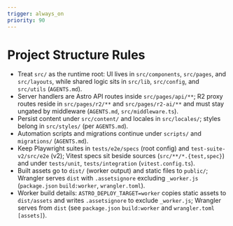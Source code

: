 ```yaml
---
trigger: always_on
priority: 90
---
```


# Project Structure Rules

- Treat `src/` as the runtime root: UI lives in `src/components`, `src/pages`, and `src/layouts`, while shared logic sits in `src/lib`, `src/config`, and `src/utils` (`AGENTS.md`).
- Server handlers are Astro API routes inside `src/pages/api/**`; R2 proxy routes reside in `src/pages/r2/**` and `src/pages/r2-ai/**` and must stay ungated by middleware (`AGENTS.md`, `src/middleware.ts`).
- Persist content under `src/content/` and locales in `src/locales/`; styles belong in `src/styles/` (per `AGENTS.md`).
- Automation scripts and migrations continue under `scripts/` and `migrations/` (`AGENTS.md`).
- Keep Playwright suites in `tests/e2e/specs` (root config) and `test-suite-v2/src/e2e` (v2); Vitest specs sit beside sources (`src/**/*.{test,spec}`) and under `tests/unit`, `tests/integration` (`vitest.config.ts`).
- Built assets go to `dist/` (worker output) and static files to `public/`; Wrangler serves `dist` with `.assetsignore` excluding `_worker.js` (`package.json` `build:worker`, `wrangler.toml`).
- Worker build details: `ASTRO_DEPLOY_TARGET=worker` copies static assets to `dist/assets` and writes `.assetsignore` to exclude `_worker.js`; Wrangler serves from `dist` (see `package.json` `build:worker` and `wrangler.toml [assets]`).
